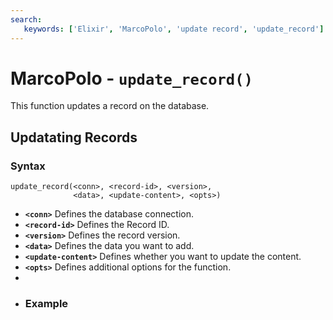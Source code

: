 ```yaml
---
search:
   keywords: ['Elixir', 'MarcoPolo', 'update record', 'update_record']
---
```


# MarcoPolo - `update_record()`

This function updates a record on the database.

## Updatating Records

### Syntax

```
update_record(<conn>, <record-id>, <version>, 
              <data>, <update-content>, <opts>)
```


- **`<conn>`** Defines the database connection.
- **`<record-id>`** Defines the Record ID.
- **`<version>`** Defines the record version.
- **`<data>`** Defines the data you want to add.
- **`<update-content>`** Defines whether you want to update the content.
- **`<opts>`** Defines additional options for the function.
-
- ### Example
